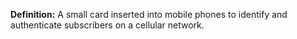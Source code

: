 **Definition:**
 A small card inserted into mobile phones to identify and authenticate subscribers on a cellular network.
